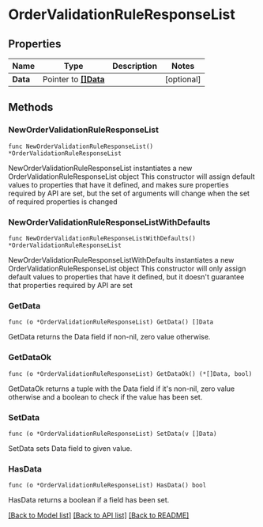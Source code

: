 # OrderValidationRuleResponseList

## Properties

Name | Type | Description | Notes
------------ | ------------- | ------------- | -------------
**Data** | Pointer to [**[]Data**](Data.md) |  | [optional] 

## Methods

### NewOrderValidationRuleResponseList

`func NewOrderValidationRuleResponseList() *OrderValidationRuleResponseList`

NewOrderValidationRuleResponseList instantiates a new OrderValidationRuleResponseList object
This constructor will assign default values to properties that have it defined,
and makes sure properties required by API are set, but the set of arguments
will change when the set of required properties is changed

### NewOrderValidationRuleResponseListWithDefaults

`func NewOrderValidationRuleResponseListWithDefaults() *OrderValidationRuleResponseList`

NewOrderValidationRuleResponseListWithDefaults instantiates a new OrderValidationRuleResponseList object
This constructor will only assign default values to properties that have it defined,
but it doesn't guarantee that properties required by API are set

### GetData

`func (o *OrderValidationRuleResponseList) GetData() []Data`

GetData returns the Data field if non-nil, zero value otherwise.

### GetDataOk

`func (o *OrderValidationRuleResponseList) GetDataOk() (*[]Data, bool)`

GetDataOk returns a tuple with the Data field if it's non-nil, zero value otherwise
and a boolean to check if the value has been set.

### SetData

`func (o *OrderValidationRuleResponseList) SetData(v []Data)`

SetData sets Data field to given value.

### HasData

`func (o *OrderValidationRuleResponseList) HasData() bool`

HasData returns a boolean if a field has been set.


[[Back to Model list]](../README.md#documentation-for-models) [[Back to API list]](../README.md#documentation-for-api-endpoints) [[Back to README]](../README.md)


